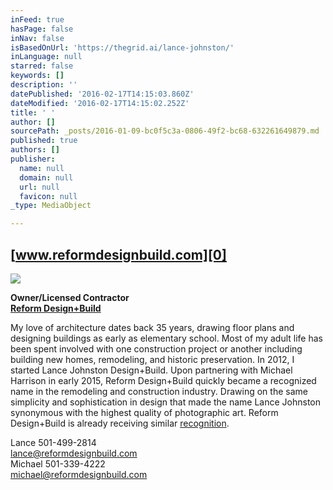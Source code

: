 ```yaml
---
inFeed: true
hasPage: false
inNav: false
isBasedOnUrl: 'https://thegrid.ai/lance-johnston/'
inLanguage: null
starred: false
keywords: []
description: ''
datePublished: '2016-02-17T14:15:03.860Z'
dateModified: '2016-02-17T14:15:02.252Z'
title: ' '
author: []
sourcePath: _posts/2016-01-09-bc0f5c3a-0806-49f2-bc68-632261649879.md
published: true
authors: []
publisher:
  name: null
  domain: null
  url: null
  favicon: null
_type: MediaObject

---
```

## [www.reformdesignbuild.com][0]
![](https://s3-us-west-2.amazonaws.com/the-grid-img/p/952a770ac4495677b5624a9be05645fc7917dacf.jpg)

**Owner/Licensed Contractor  
[Reform Design+Build][0]**

My love of architecture dates back 35 years, drawing floor plans and designing buildings as early as elementary school.  Most of my adult life has been spent involved with one construction project or another including building new homes, remodeling, and historic preservation.  In 2012, I started Lance Johnston Design+Build.  Upon partnering with Michael Harrison in early 2015, Reform Design+Build quickly became a recognized name in the remodeling and construction industry.  Drawing on the same simplicity and sophistication in design that made the name Lance Johnston synonymous with the highest quality of photographic art. Reform Design+Build is already receiving similar [recognition][1].

Lance         501-499-2814         
lance@reformdesignbuild.com  
Michael      501-339-4222        
michael@reformdesignbuild.com

[0]: https://thegrid.ai/reform-design-build/
[1]: https://thegrid.ai/reform-design-build/press/